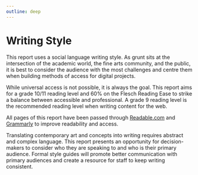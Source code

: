 ```yaml
---
outline: deep
---
```

# Writing Style

This report uses a social language writing style. As grunt sits at the intersection of the academic world, the fine arts community, and the public, it is best to consider the audience with the most challenges and centre them when building methods of access for digital projects. 

While universal access is not possible, it is always the goal. This report aims for a grade 10/11 reading level and 60% on the Flesch Reading Ease to strike a balance between accessible and professional. A grade 9 reading level is the recommended reading level when writing content for the web.

All pages of this report have been passed through [Readable.com](https://readable.com/) and [Grammarly](https://www.grammarly.com/) to improve readability and access.

Translating contemporary art and concepts into writing requires abstract and complex language. This report presents an opportunity for decision-makers to consider who they are speaking to and who is their primary audience. Formal style guides will promote better communication with primary audiences and create a resource for staff to keep writing consistent.

<!-- ::: info
#### Example of academic language in a report:
Although the result of the study was inconclusive, it did confirm the writer's hypothesis and as such, the committee decided to implement the policy.

#### Example of social writing at a grade 9 level:
The result of the study confirmed the writer's hypothesis. The committee made a new policy.
::: -->